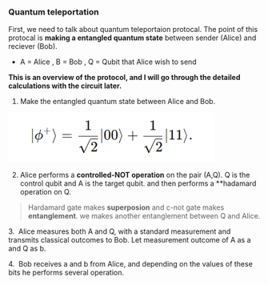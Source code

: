 ### Quantum teleportation

First, we need to talk about quantum teleportaion protocal.
The point of this protocal is **making a entangled quantum state** between 
sender (Alice) and reciever (Bob).

* A = Alice , B = Bob , Q = Qubit that Alice wish to send

**This is an overview of the protocol, and I will go through the detailed calculations with the circuit later.**

1. Make the entangled quantum state between Alice and Bob.

![얽힘상태](img/entangled.png)

2. Alice performs a **controlled-NOT operation** on the pair (A,Q). Q is the control qubit and A is the target qubit. and then performs a **hadamard operation on Q.

> Hardamard gate makes **superposion** and c-not gate makes **entanglement**.
we makes another entanglement between Q and Alice.

3.&nbsp; Alice measures both A and Q, with a standard measurement and transmits classical outcomes to Bob. Let measurement outcome of A as a and Q as b.

4.&nbsp; Bob receives a and b from Alice, and depending on the values of these bits he performs several operation.



